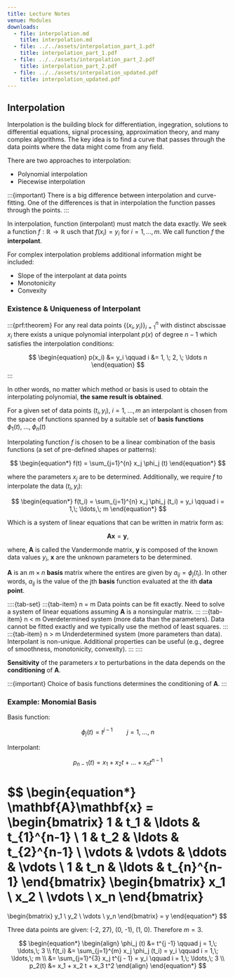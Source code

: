 ```yaml
---
title: Lecture Notes
venue: Modules
downloads:
  - file: interpolation.md
    title: interpolation.md
  - file: ../../assets/interpolation_part_1.pdf
    title: interpolation_part_1.pdf
  - file: ../../assets/interpolation_part_2.pdf
    title: interpolation_part_2.pdf
  - file: ../../assets/interpolation_updated.pdf
    title: interpolation_updated.pdf
---
```


## Interpolation

Interpolation is the building block for differentiation, ingegration, solutions to differential equations, signal processing, approximation theory, and many complex algorithms.  The key idea is to find a curve that passes through the data points where the data might come from any field.  

There are two approaches to interpolation: 
- Polynomial interpolation
- Piecewise interpolation

:::{important}
There is a big difference between interpolation and curve-fitting. One of the differences is that in interpolation the function passes through the points.
:::

In interpolation, function (interpolant) must match the data exactly.  We seek a function $f: \mathbb{R} \to \mathbb{R}$ usch that $f(x_i) = y_i$ for $i = 1, \ldots, m$.  We call function $f$ the **interpolant**.

For complex interpolation problems additional information might be included:
- Slope of the interpolant at data points
- Monotonicity
- Convexity

### Existence & Uniqueness of Interpolant

:::{prf:theorem}
For any real data points $\big \{ (x_i, y_i) \big \}^{n}_{i=1}$ with distinct abscissae $x_i$ there exists a unique polynomial interpolant $p(x)$ of degree $n - 1$ which satisfies the interpolation conditions:

$$
\begin{equation}
  p(x_i) &= y_i \qquad i &= 1, \; 2, \; \ldots n
\end{equation}
$$
:::

In other words, no matter which method or basis is used to obtain the interpolating polynomial, **the same result is obtained**.

For a given set of data points $(t_i, y_i)$, $i = 1,\; \ldots, m$ an interpolant is chosen from the space of functions spanned by a suitable set of **basis functions** $\phi_{1}(t),\; \ldots,\; \phi_{n}(t)$

Interpolating function $f$ is chosen to be a linear combination of the basis functions (a set of pre-defined shapes or patterns):

$$
\begin{equation*}
  f(t) = \sum_{j=1}^{n} x_j \phi_j (t)
\end{equation*}
$$

where the parameters $x_j$ are to be determined. Additionally, we require $f$ to interpolate the data $(t_i, y_i)$:

$$
\begin{equation*}
  f(t_i) = \sum_{j=1}^{n} x_j \phi_j (t_i) = y_i \qquad i = 1,\; \ldots,\; m
\end{equation*}
$$

Which is a system of linear equations that can be written in matrix form as:

$$
\begin{equation*}
  \mathbf{A} \mathbf{x} = \mathbf{y},
\end{equation*}
$$

where, $\mathbf{A}$ is called the Vandermonde matrix, $\mathbf{y}$ is composed of the known data values $y_i$, $\mathbf{x}$ are the unknown parameters to be determined.

$\mathbf{A}$ is an $m \times n$ **basis** matrix where the entires are given by $a_{ij} = \phi_j (t_i)$. In other words, $a_{ij}$ is the value of the jth **basis** function evaluated at the ith **data point**.

::::{tab-set}
:::{tab-item} n = m
Data points can be fit exactly. Need to solve a system of linear equations assuming $\mathbf{A}$ is a nonsingular matrix.
:::
:::{tab-item} n < m
Overdetermined system (more data than the parameters). Data cannot be fitted exactly and we typically use the method of least squares.
:::
:::{tab-item} n > m
Underdetermined system (more parameters than data). Interpolant is non-unique. Additional properties can be useful (e.g., degree of smoothness, monotonicity, convexity).
:::
::::

**Sensitivity** of the parameters $x$ to perturbations in the data depends on the **conditioning** of $\mathbf{A}$.

:::{important}
Choice of basis functions determines the conditioning of $\mathbf{A}$.
:::

### Example: Monomial Basis

Basis function:

$$
\begin{equation*}
  \phi_j (t) = t^{j-1} \qquad j = 1,\; \ldots,\; n
\end{equation*}
$$

Interpolant:

$$
\begin{equation*}
  p_{n-1}(t) = x_1 + x_2 t + \ldots + x_n t^{n-1}
\end{equation*}
$$

$$
\begin{equation*}
  \mathbf{A}\mathbf{x} = 
  \begin{bmatrix}
    1 & t_1 & \ldots & t_{1}^{n-1} \\
    1 & t_2 & \ldots & t_{2}^{n-1} \\
    \vdots & \vdots & \ddots & \vdots \\
    1 & t_n & \ldots & t_{n}^{n-1}
  \end{bmatrix}
  \begin{bmatrix}
    x_1 \\ x_2 \\ \vdots \\ x_n
  \end{bmatrix}
  =
  \begin{bmatrix}
    y_1 \\ y_2 \\ \vdots \\ y_n
  \end{bmatrix}
  = y
\end{equation*}
$$

Three data points are given: (-2, 27), (0, -1), (1, 0). Therefore $m=3$.

$$
\begin{equation*}
\begin{align}
  \phi_j (t) &= t^{j -1} \qquad j = 1,\; \ldots,\; 3 \\
  f(t_i) &= \sum_{j=1}^{m} x_j \phi_j (t_i) = y_i \qquad i = 1,\; \ldots,\; m \\
  &= \sum_{j=1}^{3} x_j t^{j - 1} = y_i \qquad i = 1,\; \ldots,\; 3 \\
  p_2(t) &= x_1 + x_2 t + x_3 t^2
\end{align}
\end{equation*}
$$





















